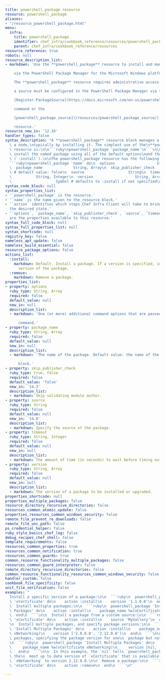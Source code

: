 ```yaml
---
title: powershell_package resource
resource: powershell_package
aliases:
- "/resource_powershell_package.html"
menu:
  infra:
    title: powershell_package
    identifier: chef_infra/cookbook_reference/resources/powershell_package powershell_package
    parent: chef_infra/cookbook_reference/resources
resource_reference: true
robots: null
resource_description_list:
- markdown: 'Use the **powershell_package** resource to install and manage packages

    via the PowerShell Package Manager for the Microsoft Windows platform.

    The **powershell_package** resource requires administrative access, and

    a source must be configured in the PowerShell Package Manager via the

    [Register-PackageSource](https://docs.microsoft.com/en-us/powershell/module/packagemanagement/register-packagesource?view=powershell-5.1)

    command or the

    [powershell_package_source](/resources/powershell_package_source/)

    resource.'
resource_new_in: '12.16'
handler_types: false
syntax_description: "A **powershell_package** resource block manages a package on\
  \ a node,\ntypically by installing it. The simplest use of the\n**powershell_package**\
  \ resource is:\n\n```ruby\npowershell_package 'package_name'\n```\n\nwhich will\
  \ install the named package using all of the default options\nand the default action\
  \ (`:install`).\n\nThe powershell_package resource has the following syntax:\n\n\
  ```ruby\npowershell_package 'name' do\n  options                   String, Array\n\
  \  package_name              String, Array\n  skip_publisher_check      true, false\
  \ # default value: false\n  source                    String\n  timeout        \
  \           String, Integer\n  version                   String, Array\n  action\
  \                    Symbol # defaults to :install if not specified\nend\n```"
syntax_code_block: null
syntax_properties_list:
- '`powershell_package` is the resource.'
- '`name` is the name given to the resource block.'
- '`action` identifies which steps Chef Infra Client will take to bring the node into
  the desired state.'
- '`options`, `package_name`, `skip_publisher_check`, `source`, `timeout`, and `version`
  are the properties available to this resource.'
syntax_full_code_block: null
syntax_full_properties_list: null
syntax_shortcode: null
registry_key: false
nameless_apt_update: false
nameless_build_essential: false
resource_package_options: false
actions_list:
  :install:
    markdown: Default. Install a package. If a version is specified, install the specified
      version of the package.
  :remove:
    markdown: Remove a package.
properties_list:
- property: options
  ruby_type: String, Array
  required: false
  default_value: null
  new_in: null
  description_list:
  - markdown: 'One (or more) additional command options that are passed to the

      command.'
- property: package_name
  ruby_type: String, Array
  required: false
  default_value: null
  new_in: null
  description_list:
  - markdown: 'The name of the package. Default value: the name of the resource

      block.'
- property: skip_publisher_check
  ruby_type: true, false
  required: false
  default_value: 'false'
  new_in: '14.3'
  description_list:
  - markdown: Skip validating module author.
- property: source
  ruby_type: String
  required: false
  default_value: null
  new_in: '14.0'
  description_list:
  - markdown: Specify the source of the package.
- property: timeout
  ruby_type: String, Integer
  required: false
  default_value: null
  new_in: null
  description_list:
  - markdown: The amount of time (in seconds) to wait before timing out.
- property: version
  ruby_type: String, Array
  required: false
  default_value: null
  new_in: null
  description_list:
  - markdown: The version of a package to be installed or upgraded.
properties_shortcode: null
properties_multiple_packages: false
resource_directory_recursive_directories: false
resources_common_atomic_update: false
properties_resources_common_windows_security: false
remote_file_prevent_re_downloads: false
remote_file_unc_path: false
ps_credential_helper: false
ruby_style_basics_chef_log: false
debug_recipes_chef_shell: false
template_requirements: false
resources_common_properties: true
resources_common_notification: true
resources_common_guards: true
common_resource_functionality_multiple_packages: false
resources_common_guard_interpreter: false
remote_directory_recursive_directories: false
common_resource_functionality_resources_common_windows_security: false
handler_custom: false
cookbook_file_specificity: false
unit_file_verification: false
examples: "
  Install a specific version of a package:\n\n  ```ruby\n  powershell_package\
  \ 'xCertificate' do\n    action :install\n    version '1.1.0.0'\n  end\n  ```\n\n\
  \  Install multiple packages:\n\n  ```ruby\n  powershell_package 'Install Multiple\
  \ Packages' do\n    action :install\n    package_name %w(xCertificate xNetworking)\n\
  \  end\n  ```\n\n  Install a package from a custom source:\n\n  ```ruby\n  powershell_package\
  \ 'xCertificate' do\n    action :install\n    source 'MyGallery'\n  end\n  ```\n\
  \n  Install multiple packages, and specify package versions:\n\n  ```ruby\n  powershell_package\
  \ 'Install Multiple Packages' do\n    action :install\n    package_name %w(xCertificate\
  \ xNetworking)\n    version ['2.0.0.0', '2.12.0.0']\n  end\n  ```\n\n  Install multiple\
  \ packages, specifying the package version for one\n  package but not the other:\n\
  \n  ```ruby\n  powershell_package 'Install Multiple Packages' do\n     action :install\n\
  \     package_name %w(xCertificate xNetworking)\n     version [nil, '2.12.0.0']\n\
  \   end\n  ```\n\n  In this example, the `nil` tells `powershell_package` to install\
  \ the\n  most up to date version of `xCertificate` that is available, while\n  pinning\
  \ `xNetworking` to version 2.12.0.0.\n\n  Remove a package:\n\n  ```ruby\n  powershell_package\
  \ 'xCertificate' do\n    action :remove\n  end\n  ```\n"

---
```

